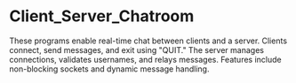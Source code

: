 # Client_Server_Chatroom
These programs enable real-time chat between clients and a server. Clients connect, send messages, and exit using "QUIT." The server manages connections, validates usernames, and relays messages. Features include non-blocking sockets and dynamic message handling.
